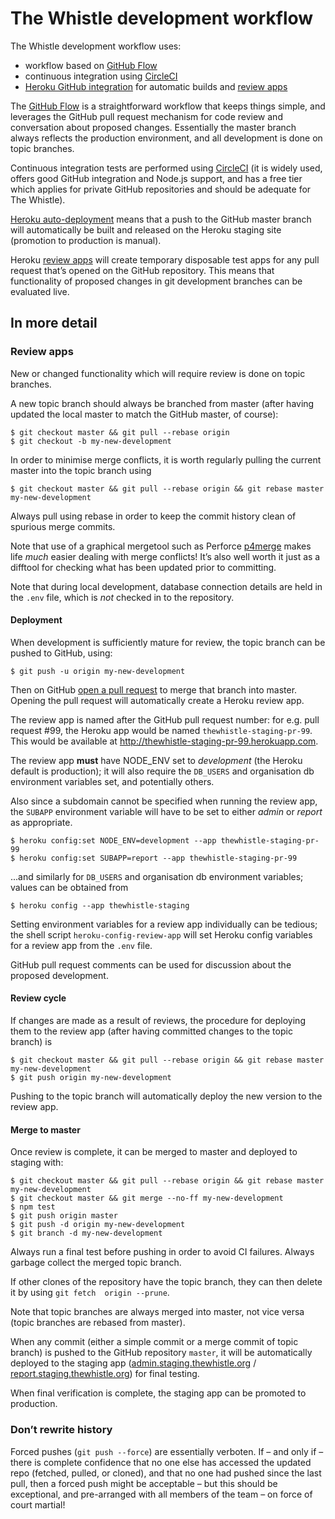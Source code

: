 The Whistle development workflow
================================

The Whistle development workflow uses:

- workflow based on [GitHub Flow](https://guides.github.com/introduction/flow/)
- continuous integration using [CircleCI](https://circleci.com/)
- [Heroku GitHub integration](https://devcenter.heroku.com/articles/github-integration) for automatic 
  builds and [review apps](https://devcenter.heroku.com/articles/github-integration-review-apps)

The [GitHub Flow](https://guides.github.com/introduction/flow/) is a straightforward workflow that
keeps things simple, and leverages the GitHub pull request mechanism for code review and conversation 
about proposed changes. Essentially the master branch always reflects the production environment, 
and all development is done on topic branches.

Continuous integration tests are performed using [CircleCI](https://circleci.com/) (it is widely used, 
offers good GitHub integration and Node.js support, and has a free tier which applies for private 
GitHub repositories and should be adequate for The Whistle).

[Heroku auto-deployment](https://devcenter.heroku.com/articles/github-integration#automatic-deploys) 
means that a push to the GitHub master branch will automatically be built and released on the Heroku 
staging site (promotion to production is manual).

Heroku [review apps](https://devcenter.heroku.com/articles/github-integration-review-apps) will 
create temporary disposable test apps for any pull request that’s opened on the GitHub repository. 
This means that functionality of proposed changes in git development branches can be evaluated live.

In more detail
--------------

### Review apps

New or changed functionality which will require review is done on topic branches.

A new topic branch should always be branched from master (after having updated the local master to 
match the GitHub master, of course):

    $ git checkout master && git pull --rebase origin
    $ git checkout -b my-new-development

In order to minimise merge conflicts, it is worth regularly pulling the current master into the 
topic branch using

    $ git checkout master && git pull --rebase origin && git rebase master my-new-development

Always pull using rebase in order to keep the commit history clean of spurious merge commits.

Note that use of a graphical mergetool such as Perforce 
[p4merge](https://www.perforce.com/products/helix-apps/merge-diff-tool-p4merge) makes life _much_ 
easier dealing with merge conflicts! It’s also well worth it just as a difftool for checking what 
has been updated prior to committing.

Note that during local development, database connection details are held in the `.env` file, which 
is _not_ checked in to the repository.

#### Deployment

When development is sufficiently mature for review, the topic branch can be pushed to GitHub, using:

    $ git push -u origin my-new-development

Then on GitHub [open a pull request](https://help.github.com/articles/creating-a-pull-request/) to 
merge that branch into master. Opening the pull request will automatically create a Heroku review app.

The review app is named after the GitHub pull request number: for e.g. pull request #99, the Heroku 
app would be named `thewhistle-staging-pr-99`. This would be available at 
http://thewhistle-staging-pr-99.herokuapp.com.

The review app **must** have NODE_ENV set to _development_ (the Heroku default is production); it 
will also require the `DB_USERS` and organisation db environment variables set, and potentially 
others. 

Also since a subdomain cannot be specified when running the review app, the `SUBAPP` environment 
variable will have to be set to either _admin_ or _report_ as appropriate.

    $ heroku config:set NODE_ENV=development --app thewhistle-staging-pr-99
    $ heroku config:set SUBAPP=report --app thewhistle-staging-pr-99

...and similarly for `DB_USERS` and organisation db environment variables; values can be obtained 
from

    $ heroku config --app thewhistle-staging

Setting environment variables for a review app individually can be tedious; the shell script 
`heroku-config-review-app` will set Heroku config variables for a review app from the `.env` file.

GitHub pull request comments can be used for discussion about the proposed development.

#### Review cycle

If changes are made as a result of reviews, the procedure for deploying them to the review app 
(after having committed changes to the topic branch) is

    $ git checkout master && git pull --rebase origin && git rebase master my-new-development
    $ git push origin my-new-development

Pushing to the topic branch will automatically deploy the new version to the review app.

#### Merge to master

Once review is complete, it can be merged to master and deployed to staging with:

    $ git checkout master && git pull --rebase origin && git rebase master my-new-development
    $ git checkout master && git merge --no-ff my-new-development
    $ npm test
    $ git push origin master
    $ git push -d origin my-new-development
    $ git branch -d my-new-development

Always run a final test before pushing in order to avoid CI failures. Always garbage collect the 
merged topic branch.

If other clones of the repository have the topic branch, they can then delete it by using `git fetch 
origin --prune`.

Note that topic branches are always merged into master, not vice versa (topic branches are rebased 
from master).

When any commit (either a simple commit or a merge commit of topic branch) is pushed to the GitHub 
repository `master`, it will be automatically deployed to the staging app 
([admin.staging.thewhistle.org](http://admin.staging.thewhistle.org) / 
[report.staging.thewhistle.org](http://report.staging.thewhistle.org)) for final testing.

When final verification is complete, the staging app can be promoted to production.

### Don’t rewrite history

Forced pushes (`git push --force`) are essentially verboten. If – and only if – there is complete 
confidence that no one else has accessed the updated repo (fetched, pulled, or cloned), and that no 
one had pushed since the last pull, then a forced push might be acceptable – but this should be 
exceptional, and pre-arranged with all members of the team – on force of court martial!
